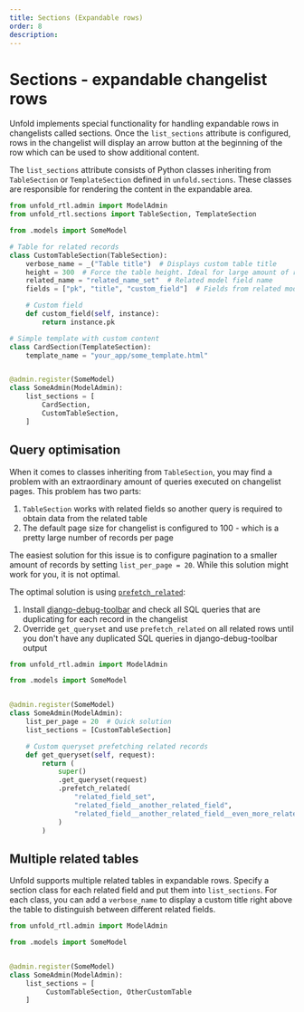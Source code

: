 ```yaml
---
title: Sections (Expandable rows)
order: 8
description:
---
```


# Sections - expandable changelist rows

Unfold implements special functionality for handling expandable rows in changelists called sections. Once the `list_sections` attribute is configured, rows in the changelist will display an arrow button at the beginning of the row which can be used to show additional content.

The `list_sections` attribute consists of Python classes inheriting from `TableSection` or `TemplateSection` defined in `unfold.sections`. These classes are responsible for rendering the content in the expandable area.

```python
from unfold_rtl.admin import ModelAdmin
from unfold_rtl.sections import TableSection, TemplateSection

from .models import SomeModel

# Table for related records
class CustomTableSection(TableSection):
    verbose_name = _("Table title")  # Displays custom table title
    height = 300  # Force the table height. Ideal for large amount of records
    related_name = "related_name_set"  # Related model field name
    fields = ["pk", "title", "custom_field"]  # Fields from related model

    # Custom field
    def custom_field(self, instance):
        return instance.pk

# Simple template with custom content
class CardSection(TemplateSection):
    template_name = "your_app/some_template.html"


@admin.register(SomeModel)
class SomeAdmin(ModelAdmin):
    list_sections = [
        CardSection,
        CustomTableSection,
    ]
```

## Query optimisation

When it comes to classes inheriting from `TableSection`, you may find a problem with an extraordinary amount of queries executed on changelist pages. This problem has two parts:

1. `TableSection` works with related fields so another query is required to obtain data from the related table
2. The default page size for changelist is configured to 100 - which is a pretty large number of records per page

The easiest solution for this issue is to configure pagination to a smaller amount of records by setting `list_per_page = 20`. While this solution might work for you, it is not optimal.

The optimal solution is using [`prefetch_related`](https://docs.djangoproject.com/en/5.1/ref/models/querysets/#prefetch-related):

1. Install [django-debug-toolbar](https://github.com/django-commons/django-debug-toolbar) and check all SQL queries that are duplicating for each record in the changelist
2. Override `get_queryset` and use `prefetch_related` on all related rows until you don't have any duplicated SQL queries in django-debug-toolbar output

```python
from unfold_rtl.admin import ModelAdmin

from .models import SomeModel


@admin.register(SomeModel)
class SomeAdmin(ModelAdmin):
    list_per_page = 20  # Quick solution
    list_sections = [CustomTableSection]

    # Custom queryset prefetching related records
    def get_queryset(self, request):
        return (
            super()
            .get_queryset(request)
            .prefetch_related(
                "related_field_set",
                "related_field__another_related_field",
                "related_field__another_related_field__even_more_related_field",
            )
        )
```

## Multiple related tables

Unfold supports multiple related tables in expandable rows. Specify a section class for each related field and put them into `list_sections`. For each class, you can add a `verbose_name` to display a custom title right above the table to distinguish between different related fields.

```python
from unfold_rtl.admin import ModelAdmin

from .models import SomeModel


@admin.register(SomeModel)
class SomeAdmin(ModelAdmin):
    list_sections = [
         CustomTableSection, OtherCustomTable
    ]
```
